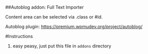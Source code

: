 ##Autoblog addon: Full Text Importer

Content area can be selected via .class or #id.

Autoblog plugin: https://premium.wpmudev.org/project/autoblog/

#Instructions

1. easy peasy, just put this file in `addons` directory
